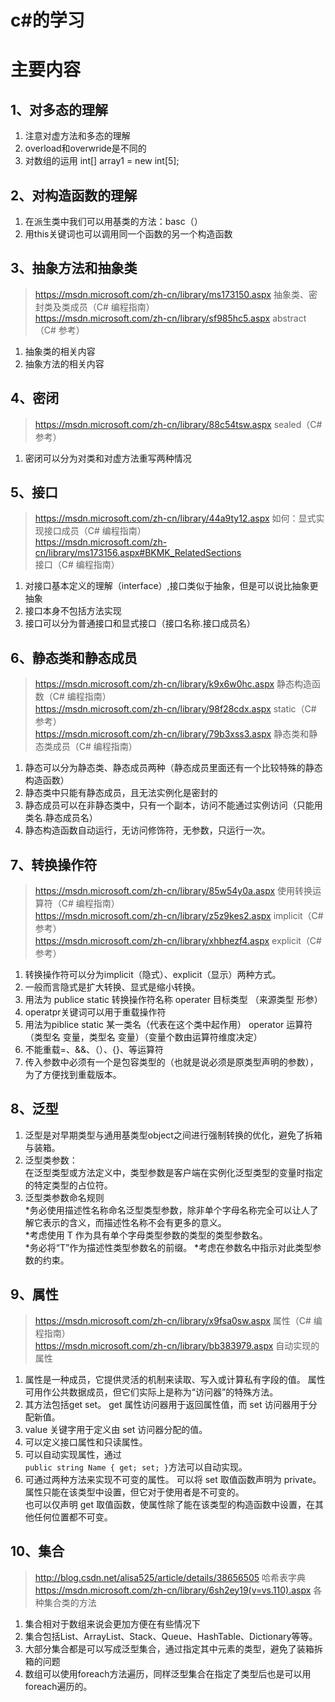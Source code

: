 #  c#的学习
主要内容
=============
1、对多态的理解
---------------
 1. 注意对虚方法和多态的理解
 2. overload和overwride是不同的
 3. 对数组的运用 int[] array1 = new int[5];
 
2、对构造函数的理解
-----------------------
1. 在派生类中我们可以用基类的方法：basc（）
2. 用this关键词也可以调用同一个函数的另一个构造函数

3、抽象方法和抽象类
----------------------
>https://msdn.microsoft.com/zh-cn/library/ms173150.aspx 抽象类、密封类及类成员（C# 编程指南）     
>https://msdn.microsoft.com/zh-cn/library/sf985hc5.aspx abstract（C# 参考）

1. 抽象类的相关内容
2. 抽象方法的相关内容

4、密闭
-----------------
>https://msdn.microsoft.com/zh-cn/library/88c54tsw.aspx sealed（C# 参考）

1. 密闭可以分为对类和对虚方法重写两种情况

5、接口
---------------------
>https://msdn.microsoft.com/zh-cn/library/44a9ty12.aspx  如何：显式实现接口成员（C# 编程指南）      
>https://msdn.microsoft.com/zh-cn/library/ms173156.aspx#BKMK_RelatedSections 接口（C# 编程指南）

1. 对接口基本定义的理解（interface）,接口类似于抽象，但是可以说比抽象更抽象
2. 接口本身不包括方法实现
3. 接口可以分为普通接口和显式接口（接口名称.接口成员名）

6、静态类和静态成员
-------------------------
>https://msdn.microsoft.com/zh-cn/library/k9x6w0hc.aspx 静态构造函数（C# 编程指南）          
>https://msdn.microsoft.com/zh-cn/library/98f28cdx.aspx static（C# 参考）       
>https://msdn.microsoft.com/zh-cn/library/79b3xss3.aspx 静态类和静态类成员（C# 编程指南）

1. 静态可以分为静态类、静态成员两种（静态成员里面还有一个比较特殊的静态构造函数）
2. 静态类中只能有静态成员，且无法实例化是密封的
3. 静态成员可以在非静态类中，只有一个副本，访问不能通过实例访问（只能用类名.静态成员名）
4. 静态构造函数自动运行，无访问修饰符，无参数，只运行一次。

7、转换操作符
----------------------------------
>https://msdn.microsoft.com/zh-cn/library/85w54y0a.aspx 使用转换运算符（C# 编程指南）        
>https://msdn.microsoft.com/zh-cn/library/z5z9kes2.aspx implicit（C# 参考）     
>https://msdn.microsoft.com/zh-cn/library/xhbhezf4.aspx explicit（C# 参考）

1. 转换操作符可以分为implicit（隐式）、explicit（显示）两种方式。
2. 一般而言隐式是扩大转换、显式是缩小转换。
3. 用法为 publice static 转换操作符名称 operater 目标类型 （来源类型 形参）
4. operatpr关键词可以用于重载操作符
5. 用法为piblice static 某一类名（代表在这个类中起作用） operator 运算符	（类型名 变量，类型名 变量）（变量个数由运算符维度决定）
6. 不能重载=、&&、（）、{}、等运算符
7. 传入参数中必须有一个是包容类型的（也就是说必须是原类型声明的参数），为了方便找到重载版本。

8、泛型
-------------------------------------------
1. 泛型是对早期类型与通用基类型object之间进行强制转换的优化，避免了拆箱与装箱。
2. 泛型类参数：     
在泛型类型或方法定义中，类型参数是客户端在实例化泛型类型的变量时指定的特定类型的占位符。  
3. 泛型类参数命名规则   
  *务必使用描述性名称命名泛型类型参数，除非单个字母名称完全可以让人了解它表示的含义，而描述性名称不会有更多的意义。    
 *考虑使用 T 作为具有单个字母类型参数的类型的类型参数名。      
 *务必将“T”作为描述性类型参数名的前缀。
 *考虑在参数名中指示对此类型参数的约束。 

9、属性
---------------------------
>https://msdn.microsoft.com/zh-cn/library/x9fsa0sw.aspx   属性（C# 编程指南）     
>https://msdn.microsoft.com/zh-cn/library/bb383979.aspx     自动实现的属性         
    
1. 属性是一种成员，它提供灵活的机制来读取、写入或计算私有字段的值。 属性可用作公共数据成员，但它们实际上是称为“访问器”的特殊方法。
2. 其方法包括get set。 get 属性访问器用于返回属性值，而 set 访问器用于分配新值。
3. value 关键字用于定义由 set 访问器分配的值。
4. 可以定义接口属性和只读属性。
5. 可以自动实现属性，通过     
 `public string Name { get; set; }`方法可以自动实现。    
6. 可通过两种方法来实现不可变的属性。 可以将 set 取值函数声明为 private。 属性只能在该类型中设置，但它对于使用者是不可变的。   
   也可以仅声明 get 取值函数，使属性除了能在该类型的构造函数中设置，在其他任何位置都不可变。

10、集合
--------------------------------
>http://blog.csdn.net/alisa525/article/details/38656505  哈希表字典
>https://msdn.microsoft.com/zh-cn/library/6sh2ey19(v=vs.110).aspx   各种集合类的方法

1. 集合相对于数组来说会更加方便在有些情况下
2. 集合包括List、ArrayList、Stack、Queue、HashTable、Dictionary等等。
3. 大部分集合都是可以写成泛型集合，通过指定其中元素的类型，避免了装箱拆箱的问题
4. 数组可以使用foreach方法遍历，同样泛型集合在指定了类型后也是可以用foreach遍历的。
